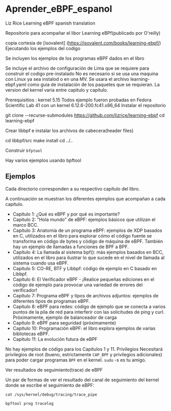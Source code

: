 # Aprender_eBPF_espanol
Liz Rice Learning eBPF spanish translation 



Repositorio para acompañar el libor Learning eBPf(publicado por O'reilly)

copia cortesia de [isovalent] (https://isovalent.com/books/learning-ebpf/)
Ejecutando los ejemplos del codigo

Se incluyen los ejemplos de los programas eBPF dados en el libro

Se incluye el archivo de configuración de Lima que se requiere para construir el codigo pre-instalado
No es necesario si se usa una maquina con Linux ya sea instalod o en una MV.
Se usara el archivo learning-ebpf.yaml como guia de instalación de los paquetes que se requieran.
La version del kernel varia entre capitulo y capitulo.

Prerequisitios : kernel 5.15
Todos ejemplo fueron probadas en Fedora Scientific Lab  41 con un kernel 6.12.6-200.fc41.x86_64
Instalar el repositorio

git clone --recurse-submodules https://github.com/lizrice/learning-ebpf
cd learning-ebpf

Crear libbpf e instalar los archivos de cabecera(header files)

cd libbpf/src
make install 
cd ../..

Construir `bfptool`

Hay varios ejemplos usando bpftool

## Ejemplos
Cada directorio corresponden a su respectivo capítulo del libro.

A continuación se muestran los diferentes ejemplos que acompañan a cada capítulo.

   * Capítulo 1:  ¿Qué es eBPF y por qué es importante?
   * Capítulo 2:  "Hola mundo" de eBPF: ejemplos básicos que utilizan el marco BCC.
   * Capítulo 3:  Anatomía de un programa eBPF: ejemplos de XDP basados ​​en C, utilizados en el libro para explorar cómo el código fuente se transforma en código de bytes y código de máquina de eBPF. También hay un ejemplo de llamadas a funciones de BPF a BPF.
   * Capítulo 4:  La llamada al sistema bpf(): más ejemplos basados ​​en BCC, utilizados en el libro para ilustrar lo que sucede en el nivel de llamada al sistema cuando usa eBPF.
   * Capítulo 5:  CO-RE, BTF y Libbpf: código de ejemplo en C basado en Libbpf.
   * Capítulo 6:  El Verificador eBPF - ¡Realice pequeñas ediciones en el código de ejemplo para provocar una variedad de errores del verificador!
   * Capítulo 7:  Programa eBPF y tipos de archivos adjuntos: ejemplos de diferentes tipos de programas eBPF.
   * Capítulo 8:  eBPF para redes: código de ejemplo que se conecta a varios puntos de la pila de red para interferir con las solicitudes de ping y curl. Próximamente, ejemplo de balanceador de carga
   * Capítulo 9:  eBPF para seguridad (próximamente)
   * Capítulo 10: Programación eBPF: el libro explora ejemplos de varias bibliotecas eBPF.
   * Capítulo 11: La evolución futura de eBPF

No hay ejemplos de código para los Capítulos 1 y 11.
Privilegios
Necesitará privilegios de root (bueno, estrictamente `CAP_BPF` y privilegios adicionales) para poder cargar programas `BPF` en el kernel. `sudo` -s es tu amigo.

Ver resultados de seguimiento(trace) de eBPF

Un par de formas de ver el resultado del canal de seguimiento del kernel donde se escribe el seguimiento de eBPF:

 `cat /sys/kernel/debug/tracing/trace_pipe`
 
 `bpftool prog tracelog`







